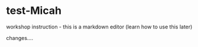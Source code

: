 # test-Micah

workshop instruction - this is a markdown editor (learn how to use this later)

changes....